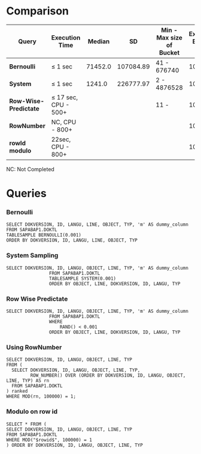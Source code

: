 # Comparison


| **Query** | **Execution Time** | **Median** | **SD** | **Min - Max size of Bucket** | **Expected Bucket size** | **Time Execution** | **Distribution** |
| --- | --- | --- | --- | --- | --- | --- | --- |
| **Bernoulli** | ≤ 1 sec | 71452.0 | 107084.89 | 41 - 676740 | 100K | ✅ Fast | ❌ Bad  |
| **System** | ≤ 1 sec | 1241.0 | 226777.97 | 2 - 4876528 | 100K | ✅ Fast | ❌ Bad  |
| **Row-Wise-Predictate** | ≤ 17 sec, CPU - 500+ |  |  | 11 - | 100K | ❌ Slow | ❌ Bad  |
| **RowNumber** | NC, CPU - 800+ |  |  |  | 100K | ❌ Very very slow | ✅ Deterministic |
| **rowId modulo** | 22sec, CPU - 800+ |  |  |  | 100K | ❌ slow | ❌ Bad  |


NC: Not Completed

# Queries
### Bernoulli
```
SELECT DOKVERSION, ID, LANGU, LINE, OBJECT, TYP, 'm' AS dummy_column
FROM SAPABAP1.DOKTL
TABLESAMPLE BERNOULLI(0.001)
ORDER BY DOKVERSION, ID, LANGU, LINE, OBJECT, TYP
```

### System Sampling
```
SELECT DOKVERSION, ID, LANGU, OBJECT, LINE, TYP, 'm' AS dummy_column
                FROM SAPABAP1.DOKTL
                TABLESAMPLE SYSTEM(0.001)
                ORDER BY OBJECT, LINE, DOKVERSION, ID, LANGU, TYP
```

### Row Wise Predictate
```
SELECT DOKVERSION, ID, LANGU, OBJECT, LINE, TYP, 'm' AS dummy_column
                FROM SAPABAP1.DOKTL
                WHERE
                    RAND() < 0.001
                ORDER BY OBJECT, LINE, DOKVERSION, ID, LANGU, TYP
```

### Using RowNumber
```
SELECT DOKVERSION, ID, LANGU, OBJECT, LINE, TYP
FROM (
  SELECT DOKVERSION, ID, LANGU, OBJECT, LINE, TYP,
         ROW_NUMBER() OVER (ORDER BY DOKVERSION, ID, LANGU, OBJECT, LINE, TYP) AS rn
  FROM SAPABAP1.DOKTL
) ranked
WHERE MOD(rn, 100000) = 1;
```

### Modulo on row id
```
SELECT * FROM (
SELECT DOKVERSION, ID, LANGU, OBJECT, LINE, TYP
FROM SAPABAP1.DOKTL
WHERE MOD("$rowid$", 100000) = 1
) ORDER BY DOKVERSION, ID, LANGU, OBJECT, LINE, TYP

```

